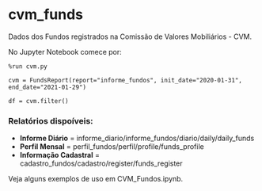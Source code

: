 # cvm_funds
Dados dos Fundos registrados na Comissão de Valores Mobiliários - CVM.

No Jupyter Notebook comece por:

`%run cvm.py`

`cvm = FundsReport(report="informe_fundos", init_date="2020-01-31", end_date="2021-01-29")`

`df = cvm.filter()`

### Relatórios dispoíveis:
- **Informe Diário** = informe_diario/informe_fundos/diario/daily/daily_funds
- **Perfil Mensal** = perfil_fundos/perfil/profile/funds_profile
- **Informação Cadastral** = cadastro_fundos/cadastro/register/funds_register

Veja alguns exemplos de uso em CVM_Fundos.ipynb.
